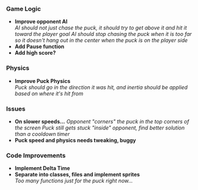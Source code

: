 ### Game Logic
- **Improve opponent AI**  
  *AI should not just chase the puck, it should try to get above it and hit it toward the player goal*
  *AI should stop chasing the puck when it is too far so it doesn't hang out in the center when the puck is on the player side*
- **Add Pause function**
- **Add high score?**

### Physics
- **Improve Puck Physics**  
  *Puck should go in the direction it was hit, and inertia should be applied based on where it's hit from*

### Issues
- **On slower speeds...**
  *Opponent "corners" the puck in the top corners of the screen*
  *Puck still gets stuck "inside" opponent, find better solution than a cooldown timer*
- **Puck speed and physics needs tweaking, buggy**

### Code Improvements
- **Implement Delta Time**
- **Separate into classes, files and implement sprites**  
  *Too many functions just for the puck right now...*